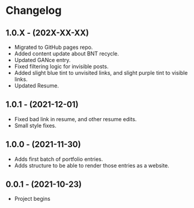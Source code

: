 # Changelog

1.0.X - (202X-XX-XX)
------------------

* Migrated to GitHub pages repo.
* Added content update about BNT recycle.
* Updated GANce entry.
* Fixed filtering logic for invisible posts.
* Added slight blue tint to unvisited links, and slight purple tint to visible links.
* Updated Resume.

1.0.1 - (2021-12-01)
------------------

* Fixed bad link in resume, and other resume edits.
* Small style fixes.


1.0.0 - (2021-11-30)
------------------

* Adds first batch of portfolio entries.
* Adds structure to be able to render those entries as a website.


0.0.1 - (2021-10-23)
------------------

* Project begins
